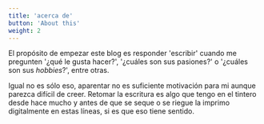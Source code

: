 ```yaml
---
title: 'acerca de'
button: 'About this'
weight: 2
---
```


El propósito de empezar este blog es responder 'escribir' cuando me pregunten '¿qué le gusta hacer?', '¿cuáles son sus pasiones?' o '¿cuáles son sus _hobbies_?', entre otras.

Igual no es sólo eso, aparentar no es suficiente motivación para mi aunque parezca difícil de creer.  Retomar la escritura es algo que tengo en el tintero desde hace mucho y antes de que se seque o se riegue la imprimo  digitalmente en estas líneas, si es que eso tiene sentido.